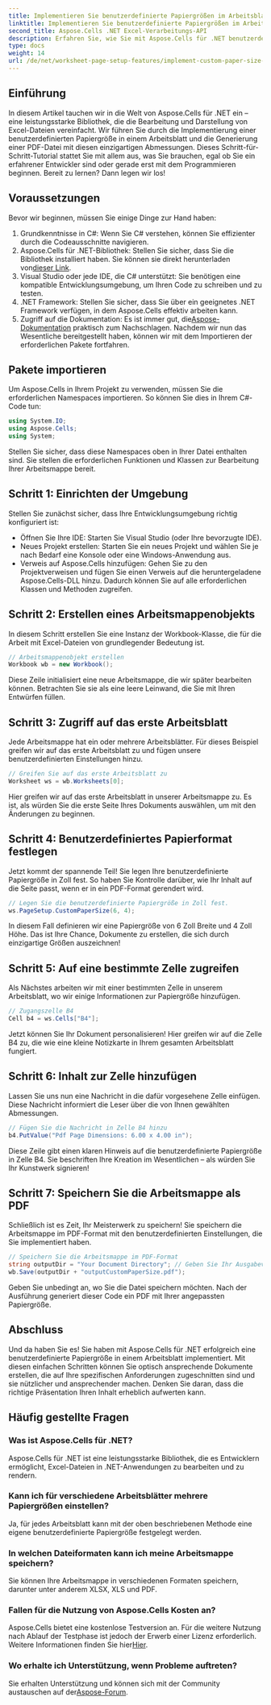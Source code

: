 ```yaml
---
title: Implementieren Sie benutzerdefinierte Papiergrößen im Arbeitsblatt zum Rendern
linktitle: Implementieren Sie benutzerdefinierte Papiergrößen im Arbeitsblatt zum Rendern
second_title: Aspose.Cells .NET Excel-Verarbeitungs-API
description: Erfahren Sie, wie Sie mit Aspose.Cells für .NET benutzerdefinierte Papiergrößen in Arbeitsblättern implementieren. Einfache Schritte zum Erstellen maßgeschneiderter PDF-Dokumente.
type: docs
weight: 14
url: /de/net/worksheet-page-setup-features/implement-custom-paper-size-for-rendering/
---
```

## Einführung
In diesem Artikel tauchen wir in die Welt von Aspose.Cells für .NET ein – eine leistungsstarke Bibliothek, die die Bearbeitung und Darstellung von Excel-Dateien vereinfacht. Wir führen Sie durch die Implementierung einer benutzerdefinierten Papiergröße in einem Arbeitsblatt und die Generierung einer PDF-Datei mit diesen einzigartigen Abmessungen. Dieses Schritt-für-Schritt-Tutorial stattet Sie mit allem aus, was Sie brauchen, egal ob Sie ein erfahrener Entwickler sind oder gerade erst mit dem Programmieren beginnen.
Bereit zu lernen? Dann legen wir los!
## Voraussetzungen
Bevor wir beginnen, müssen Sie einige Dinge zur Hand haben:
1. Grundkenntnisse in C#: Wenn Sie C# verstehen, können Sie effizienter durch die Codeausschnitte navigieren.
2.  Aspose.Cells für .NET-Bibliothek: Stellen Sie sicher, dass Sie die Bibliothek installiert haben. Sie können sie direkt herunterladen von[dieser Link](https://releases.aspose.com/cells/net/).
3. Visual Studio oder jede IDE, die C# unterstützt: Sie benötigen eine kompatible Entwicklungsumgebung, um Ihren Code zu schreiben und zu testen.
4. .NET Framework: Stellen Sie sicher, dass Sie über ein geeignetes .NET Framework verfügen, in dem Aspose.Cells effektiv arbeiten kann.
5.  Zugriff auf die Dokumentation: Es ist immer gut, die[Aspose-Dokumentation](https://reference.aspose.com/cells/net/) praktisch zum Nachschlagen.
Nachdem wir nun das Wesentliche bereitgestellt haben, können wir mit dem Importieren der erforderlichen Pakete fortfahren.
## Pakete importieren
Um Aspose.Cells in Ihrem Projekt zu verwenden, müssen Sie die erforderlichen Namespaces importieren. So können Sie dies in Ihrem C#-Code tun:
```csharp
using System.IO;
using Aspose.Cells;
using System;
```
Stellen Sie sicher, dass diese Namespaces oben in Ihrer Datei enthalten sind. Sie stellen die erforderlichen Funktionen und Klassen zur Bearbeitung Ihrer Arbeitsmappe bereit.
## Schritt 1: Einrichten der Umgebung
Stellen Sie zunächst sicher, dass Ihre Entwicklungsumgebung richtig konfiguriert ist:
- Öffnen Sie Ihre IDE: Starten Sie Visual Studio (oder Ihre bevorzugte IDE).
- Neues Projekt erstellen: Starten Sie ein neues Projekt und wählen Sie je nach Bedarf eine Konsole oder eine Windows-Anwendung aus.
- Verweis auf Aspose.Cells hinzufügen: Gehen Sie zu den Projektverweisen und fügen Sie einen Verweis auf die heruntergeladene Aspose.Cells-DLL hinzu. Dadurch können Sie auf alle erforderlichen Klassen und Methoden zugreifen.
## Schritt 2: Erstellen eines Arbeitsmappenobjekts
In diesem Schritt erstellen Sie eine Instanz der Workbook-Klasse, die für die Arbeit mit Excel-Dateien von grundlegender Bedeutung ist. 
```csharp
// Arbeitsmappenobjekt erstellen
Workbook wb = new Workbook();
```
Diese Zeile initialisiert eine neue Arbeitsmappe, die wir später bearbeiten können. Betrachten Sie sie als eine leere Leinwand, die Sie mit Ihren Entwürfen füllen.
## Schritt 3: Zugriff auf das erste Arbeitsblatt
Jede Arbeitsmappe hat ein oder mehrere Arbeitsblätter. Für dieses Beispiel greifen wir auf das erste Arbeitsblatt zu und fügen unsere benutzerdefinierten Einstellungen hinzu.
```csharp
// Greifen Sie auf das erste Arbeitsblatt zu
Worksheet ws = wb.Worksheets[0];
```
Hier greifen wir auf das erste Arbeitsblatt in unserer Arbeitsmappe zu. Es ist, als würden Sie die erste Seite Ihres Dokuments auswählen, um mit den Änderungen zu beginnen.
## Schritt 4: Benutzerdefiniertes Papierformat festlegen
Jetzt kommt der spannende Teil! Sie legen Ihre benutzerdefinierte Papiergröße in Zoll fest. So haben Sie Kontrolle darüber, wie Ihr Inhalt auf die Seite passt, wenn er in ein PDF-Format gerendert wird.
```csharp
// Legen Sie die benutzerdefinierte Papiergröße in Zoll fest.
ws.PageSetup.CustomPaperSize(6, 4);
```
In diesem Fall definieren wir eine Papiergröße von 6 Zoll Breite und 4 Zoll Höhe. Das ist Ihre Chance, Dokumente zu erstellen, die sich durch einzigartige Größen auszeichnen!
## Schritt 5: Auf eine bestimmte Zelle zugreifen
Als Nächstes arbeiten wir mit einer bestimmten Zelle in unserem Arbeitsblatt, wo wir einige Informationen zur Papiergröße hinzufügen.
```csharp
// Zugangszelle B4
Cell b4 = ws.Cells["B4"];
```
Jetzt können Sie Ihr Dokument personalisieren! Hier greifen wir auf die Zelle B4 zu, die wie eine kleine Notizkarte in Ihrem gesamten Arbeitsblatt fungiert.
## Schritt 6: Inhalt zur Zelle hinzufügen
Lassen Sie uns nun eine Nachricht in die dafür vorgesehene Zelle einfügen. Diese Nachricht informiert die Leser über die von Ihnen gewählten Abmessungen.
```csharp
// Fügen Sie die Nachricht in Zelle B4 hinzu
b4.PutValue("Pdf Page Dimensions: 6.00 x 4.00 in");
```
Diese Zeile gibt einen klaren Hinweis auf die benutzerdefinierte Papiergröße in Zelle B4. Sie beschriften Ihre Kreation im Wesentlichen – als würden Sie Ihr Kunstwerk signieren!
## Schritt 7: Speichern Sie die Arbeitsmappe als PDF
Schließlich ist es Zeit, Ihr Meisterwerk zu speichern! Sie speichern die Arbeitsmappe im PDF-Format mit den benutzerdefinierten Einstellungen, die Sie implementiert haben.
```csharp
// Speichern Sie die Arbeitsmappe im PDF-Format
string outputDir = "Your Document Directory"; // Geben Sie Ihr Ausgabeverzeichnis an
wb.Save(outputDir + "outputCustomPaperSize.pdf");
```
Geben Sie unbedingt an, wo Sie die Datei speichern möchten. Nach der Ausführung generiert dieser Code ein PDF mit Ihrer angepassten Papiergröße.
## Abschluss
Und da haben Sie es! Sie haben mit Aspose.Cells für .NET erfolgreich eine benutzerdefinierte Papiergröße in einem Arbeitsblatt implementiert. Mit diesen einfachen Schritten können Sie optisch ansprechende Dokumente erstellen, die auf Ihre spezifischen Anforderungen zugeschnitten sind und sie nützlicher und ansprechender machen. Denken Sie daran, dass die richtige Präsentation Ihren Inhalt erheblich aufwerten kann.
## Häufig gestellte Fragen
### Was ist Aspose.Cells für .NET?
Aspose.Cells für .NET ist eine leistungsstarke Bibliothek, die es Entwicklern ermöglicht, Excel-Dateien in .NET-Anwendungen zu bearbeiten und zu rendern.
### Kann ich für verschiedene Arbeitsblätter mehrere Papiergrößen einstellen?
Ja, für jedes Arbeitsblatt kann mit der oben beschriebenen Methode eine eigene benutzerdefinierte Papiergröße festgelegt werden.
### In welchen Dateiformaten kann ich meine Arbeitsmappe speichern?
Sie können Ihre Arbeitsmappe in verschiedenen Formaten speichern, darunter unter anderem XLSX, XLS und PDF.
### Fallen für die Nutzung von Aspose.Cells Kosten an?
 Aspose.Cells bietet eine kostenlose Testversion an. Für die weitere Nutzung nach Ablauf der Testphase ist jedoch der Erwerb einer Lizenz erforderlich. Weitere Informationen finden Sie hier[Hier](https://purchase.aspose.com/buy).
### Wo erhalte ich Unterstützung, wenn Probleme auftreten?
 Sie erhalten Unterstützung und können sich mit der Community austauschen auf der[Aspose-Forum](https://forum.aspose.com/c/cells/9).